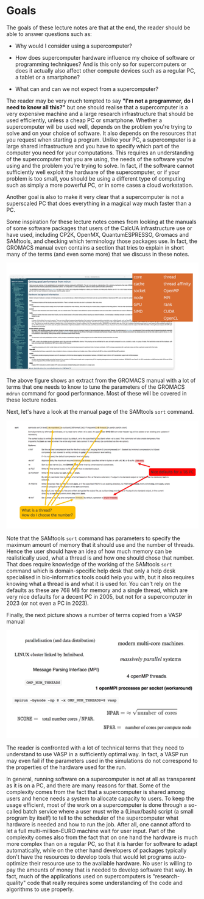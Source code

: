 # Goals

The goals of these lecture notes are that at the end, the reader should be able to answer
questions such as:

-   Why would I consider using a supercomputer?

-   How does supercomputer hardware influence my choice of software or programming techniques?
    And is this only so for supercomputers or does it actually also affect other compute devices
    such as a regular PC, a tablet or a smartphone?

-   What can and can we not expect from a supercomputer?

The reader may be very much tempted to say **"I'm not a programmer, do I need to know all this?"**
but one should realise that a supercomputer is a very expensive machine and a large research infrastructure
that should be used efficiently, unless a cheap PC or smartphone. Whether a supercomputer will be used well,
depends on the problem you're trying to solve and on your choice of software. 
It also depends on the resources that you request when starting a program.
Unlike your PC, a supercomputer is a large shared infrastructure and you have to specify which part of the
computer you need for your computations. This requires an understanding of the supercomputer that
you are using, the needs of the software you're using and the problem you're trying to solve. 
In fact, if the software cannot sufficiently well
exploit the hardware of the supercomputer, or if your problem is too small,
you should be using a different type of computing such as simply
a more powerful PC, or in some cases a cloud workstation.

Another goal is also to make it very clear that a supercomputer is not a superscaled PC that does
everything in a magical way much faster than a PC.

Some inspiration for these lecture notes comes from looking at the manuals of some software packages that
users of the CalcUA infrastructure use or have used, including CP2K, OpenMX, QuantumESPRESSO, Gromacs and SAMtools,
and checking which terminology those packages use. In fact, the GROMACS manual even contains a section that tries 
to explain in short many of the terms (and even some more) that we discuss in these notes.

![GROMACS manual page](../img/C01_S01_01_GROMACS_manual.jpg)

The above figure shows an extract from the GROMACS manual with a lot of terms that one needs to know
to tune the parameters of the GROMACS ``mdrun`` command for good performance. Most of these will be covered
in these lecture nodes.

Next, let's have a look at the manual page of the SAMtools ``sort`` command.

![SAMtools sort manual page](../img/C01_S01_02_SAMtools_sort.jpg)

Note that the SAMtools ``sort`` command has parameters to specify the maximum amount of memory that it should
use and the number of threads. Hence the user should have an idea of how much memory can be realistically used,
what a thread is and how one should chose that number. That does require knowledge of the working of the SAMtools
``sort`` command which is domain-specific help desk that only a help desk specialised in bio-informatics tools
could help you with, but it also requires knowing what a thread is and what it is used for. You can't rely on
the defaults as these are 768 MB for memory and a single thread, which are very nice defaults for a decent PC
in 2005, but not for a supercomputer in 2023 (or not even a PC in 2023).

Finally, the next picture shows a number of terms copied from a VASP manual

![VASP terminology](../img/C01_S01_03_VASP_terms.jpg)

The reader is confronted with a lot of technical terms that they need to understand to use VASP in a sufficiently
optimal way. In fact, a VASP run may even fail if the parameters used in the simulations do not correspond 
to the properties of the hardware used for the run. 

In general, running software on a supercomputer is not at all as transparent as it is on a PC, and there are many
reasons for that. Some of the complexity comes from the fact that a supercomputer is shared among users and hence 
needs a system to allocate capacity to users. To keep the usage efficient, most of the work on a supercomputer is 
done through a so-called batch service where a user must write a (Linux/bash) script (a small program by itself) to
tell to the scheduler of the supercomputer what hardware is needed and how to run the job. After all, one cannot 
afford to let a full multi-million-EURO machine wait for user input. Part of the complexity comes also from the fact
that on one hand the hardware is much more complex than on a regular PC, so that it is harder for software to adapt
automatically, while on the other hand developers of packages typically don't have the resources to develop tools that 
would let programs auto-optimize their resource use to the available hardware. No user is willing to pay the amounts of
money that is needed to develop software that way. In fact, much of the applications used on supercomputers is 
"research-quality" code that really requires some understanding of the code and algorithms to use properly.
